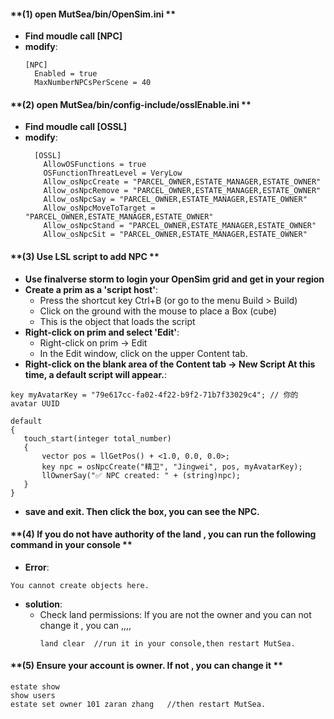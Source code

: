 #### **(1) open MutSea/bin/OpenSim.ini **  
- **Find moudle call [NPC]**
- **modify**:  
  ```
  [NPC]
    Enabled = true
    MaxNumberNPCsPerScene = 40 
  ```  
#### **(2) open MutSea/bin/config-include/osslEnable.ini **  
- **Find moudle call [OSSL]**
- **modify**:  
  ```
    [OSSL]
      AllowOSFunctions = true
      OSFunctionThreatLevel = VeryLow
      Allow_osNpcCreate = "PARCEL_OWNER,ESTATE_MANAGER,ESTATE_OWNER"
      Allow_osNpcRemove = "PARCEL_OWNER,ESTATE_MANAGER,ESTATE_OWNER"
      Allow_osNpcSay = "PARCEL_OWNER,ESTATE_MANAGER,ESTATE_OWNER"
      Allow_osNpcMoveToTarget = "PARCEL_OWNER,ESTATE_MANAGER,ESTATE_OWNER"
      Allow_osNpcStand = "PARCEL_OWNER,ESTATE_MANAGER,ESTATE_OWNER"
      Allow_osNpcSit = "PARCEL_OWNER,ESTATE_MANAGER,ESTATE_OWNER"
  ```
#### **(3) Use LSL script to add NPC **
- **Use finalverse storm to login your OpenSim grid and get in your region**
- **Create a prim as a 'script host'**:
  - Press the shortcut key Ctrl+B (or go to the menu Build > Build)
  - Click on the ground with the mouse to place a Box (cube)
  - This is the object that loads the script
- **Right-click on prim and select 'Edit'**:
  - Right-click on prim → Edit
  - In the Edit window, click on the upper Content tab.
- **Right-click on the blank area of the Content tab → New Script At this time, a default script will appear.**:
 ```
key myAvatarKey = "79e617cc-fa02-4f22-b9f2-71b7f33029c4"; // 你的 avatar UUID

default
{
    touch_start(integer total_number)
    {
        vector pos = llGetPos() + <1.0, 0.0, 0.0>;
        key npc = osNpcCreate("精卫", "Jingwei", pos, myAvatarKey);
        llOwnerSay("✅ NPC created: " + (string)npc);
    }
}
 ```
- **save and exit. Then click the box, you can see the NPC.**

#### **(4) If you do not have authority of the land , you can run the following command in your console **
- **Error**:
```
You cannot create objects here.
```
- **solution**:
  - Check land permissions: If you are not the owner and you can not change it , you can ,,,,
    ```
    land clear  //run it in your console,then restart MutSea.
    ```
#### **(5) Ensure your account is owner. If not , you can change it **  
  ```
estate show
show users
estate set owner 101 zaran zhang   //then restart MutSea.
  ```

















